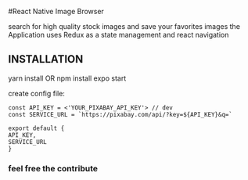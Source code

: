 #React Native Image Browser

search for high quality stock images and save your favorites images
the Application uses Redux as a state management and react navigation

## INSTALLATION

yarn install OR npm install
expo start

create config file:
```
const API_KEY = <'YOUR_PIXABAY_API_KEY'> // dev
const SERVICE_URL = `https://pixabay.com/api/?key=${API_KEY}&q=`

export default {
API_KEY,
SERVICE_URL
}
```
### feel free the contribute
